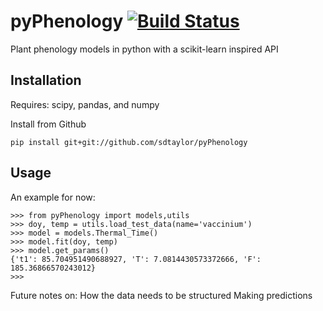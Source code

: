 # pyPhenology [![Build Status](https://travis-ci.org/sdtaylor/pyPhenology.svg?branch=master)](https://travis-ci.org/sdtaylor/pyPhenology)
Plant phenology models in python with a scikit-learn inspired API

## Installation
Requires: scipy, pandas, and numpy

Install from Github  

```
pip install git+git://github.com/sdtaylor/pyPhenology
```

## Usage  

An example for now:

```
>>> from pyPhenology import models,utils
>>> doy, temp = utils.load_test_data(name='vaccinium')
>>> model = models.Thermal_Time()
>>> model.fit(doy, temp)
>>> model.get_params()
{'t1': 85.704951490688927, 'T': 7.0814430573372666, 'F': 185.36866570243012}
>>> 
```

Future notes on:
How the data needs to be structured
Making predictions
